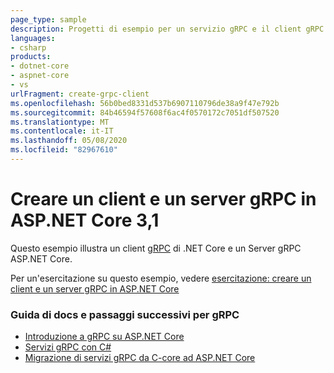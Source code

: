 ```yaml
---
page_type: sample
description: Progetti di esempio per un servizio gRPC e il client gRPC in ASP.NET Core.
languages:
- csharp
products:
- dotnet-core
- aspnet-core
- vs
urlFragment: create-grpc-client
ms.openlocfilehash: 56b0bed8331d537b6907110796de38a9f47e792b
ms.sourcegitcommit: 84b46594f57608f6ac4f0570172c7051df507520
ms.translationtype: MT
ms.contentlocale: it-IT
ms.lasthandoff: 05/08/2020
ms.locfileid: "82967610"
---
```

# <a name="create-a-grpc-client-and-server-in-aspnet-core-31"></a>Creare un client e un server gRPC in ASP.NET Core 3,1

Questo esempio illustra un client [gRPC](https://grpc.io/docs/guides/) di .NET Core e un Server gRPC ASP.NET Core.

Per un'esercitazione su questo esempio, vedere [esercitazione: creare un client e un server gRPC in ASP.NET Core](https://docs.microsoft.com/aspnet/core/tutorials/grpc/grpc-start?view=aspnetcore-3.1&tabs=visual-studio)

### <a name="docs-help--next-steps-for-grpc"></a>Guida di docs e passaggi successivi per gRPC

* [Introduzione a gRPC su ASP.NET Core](https://docs.microsoft.com/aspnet/core/grpc/index?view=aspnetcore-3.0)
* [Servizi gRPC con C#](https://docs.microsoft.com/aspnet/core/grpc/basics?view=aspnetcore-3.0)
* [Migrazione di servizi gRPC da C-core ad ASP.NET Core](https://docs.microsoft.com/aspnet/core/grpc/migration?view=aspnetcore-3.0)